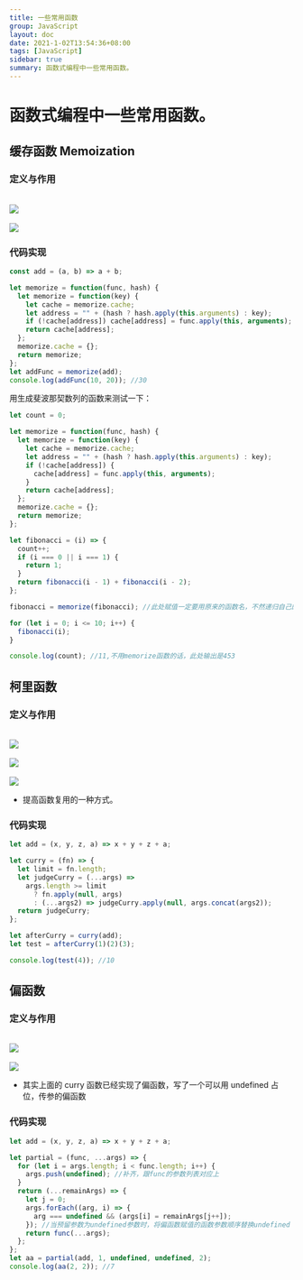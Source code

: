 ```yaml
---
title: 一些常用函数
group: JavaScript
layout: doc
date: 2021-1-02T13:54:36+08:00
tags: [JavaScript]
sidebar: true
summary: 函数式编程中一些常用函数。
---
```


# 函数式编程中一些常用函数。

## 缓存函数 Memoization

### 定义与作用

<br/>
<img style="display:table;margin:auto" src="/images/commonlyUsedFunctions/commonlyUsedFunctions1.png" />

<br/>
<img style="display:table;margin:auto" src="/images/commonlyUsedFunctions/commonlyUsedFunctions2.png" />

### 代码实现

```javascript
const add = (a, b) => a + b;

let memorize = function(func, hash) {
  let memorize = function(key) {
    let cache = memorize.cache;
    let address = "" + (hash ? hash.apply(this.arguments) : key);
    if (!cache[address]) cache[address] = func.apply(this, arguments);
    return cache[address];
  };
  memorize.cache = {};
  return memorize;
};
let addFunc = memorize(add);
console.log(addFunc(10, 20)); //30
```

用生成斐波那契数列的函数来测试一下：

```javascript
let count = 0;

let memorize = function(func, hash) {
  let memorize = function(key) {
    let cache = memorize.cache;
    let address = "" + (hash ? hash.apply(this.arguments) : key);
    if (!cache[address]) {
      cache[address] = func.apply(this, arguments);
    }
    return cache[address];
  };
  memorize.cache = {};
  return memorize;
};

let fibonacci = (i) => {
  count++;
  if (i === 0 || i === 1) {
    return 1;
  }
  return fibonacci(i - 1) + fibonacci(i - 2);
};

fibonacci = memorize(fibonacci); //此处赋值一定要用原来的函数名，不然递归自己的时候不会走memorize函数

for (let i = 0; i <= 10; i++) {
  fibonacci(i);
}

console.log(count); //11,不用memorize函数的话，此处输出是453
```

## 柯里函数

### 定义与作用

<br/>
<img style="display:table;margin:auto" src="/images/commonlyUsedFunctions/commonlyUsedFunctions3.png" />

<br/>
<img style="display:table;margin:auto" src="/images/commonlyUsedFunctions/commonlyUsedFunctions4.png" />

<br/>
<img style="display:table;margin:auto" src="/images/commonlyUsedFunctions/commonlyUsedFunctions5.png" />

- 提高函数复用的一种方式。

### 代码实现

```javascript
let add = (x, y, z, a) => x + y + z + a;

let curry = (fn) => {
  let limit = fn.length;
  let judgeCurry = (...args) =>
    args.length >= limit
      ? fn.apply(null, args)
      : (...args2) => judgeCurry.apply(null, args.concat(args2));
  return judgeCurry;
};

let afterCurry = curry(add);
let test = afterCurry(1)(2)(3);

console.log(test(4)); //10
```

## 偏函数

### 定义与作用

<br/>
<img style="display:table;margin:auto" src="/images/commonlyUsedFunctions/commonlyUsedFunctions6.png" />

<br/>
<img style="display:table;margin:auto" src="/images/commonlyUsedFunctions/commonlyUsedFunctions7.png" />

- 其实上面的 curry 函数已经实现了偏函数，写了一个可以用 undefined 占位，传参的偏函数

### 代码实现

```javascript
let add = (x, y, z, a) => x + y + z + a;

let partial = (func, ...args) => {
  for (let i = args.length; i < func.length; i++) {
    args.push(undefined); //补齐，跟func的参数列表对应上
  }
  return (...remainArgs) => {
    let j = 0;
    args.forEach((arg, i) => {
      arg === undefined && (args[i] = remainArgs[j++]);
    }); //当预留参数为undefined参数时，将偏函数赋值的函数参数顺序替换undefined
    return func(...args);
  };
};
let aa = partial(add, 1, undefined, undefined, 2);
console.log(aa(2, 2)); //7
```

